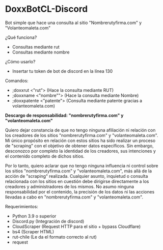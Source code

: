 # DoxxBotCL-Discord
Bot simple que hace una consulta al sitio "Nombrerutyfirma.com" y "Volanteomaleta.com"


¿Qué funciona?
- Consultas mediante rut
- Consultas mediante nombre

¿Cómo usarlo?
- Insertar tu token de bot de discord en la línea 130


Comandos:
- ;doxxrut <"rut"> (Hace la consulta mediante RUT)
- ;doxxname <"nombre""> (Hace la consulta mediante Nombre)
- ;doxxpatente <"patente"> (Consulta mediante patente gracias a volanteomaleta.com)


**Descargo de responsabilidad: "nombrerutyfirma.com" y "volanteomaleta.com"**

Quiero dejar constancia de que no tengo ninguna afiliación ni relación con los creadores de los sitios "nombrerutyfirma.com" y "volanteomaleta.com". Mi único propósito en relación con estos sitios ha sido realizar un proceso de "scraping" con el objetivo de obtener datos específicos. Sin embargo, desconozco por completo la identidad de los creadores, sus intenciones y el contenido completo de dichos sitios.

Por lo tanto, quiero aclarar que no tengo ninguna influencia ni control sobre los sitios "nombrerutyfirma.com" y "volanteomaleta.com", más allá de la acción de "scraping" realizada. Cualquier asunto, inquietud o consulta relacionada con los sitios en cuestión debe dirigirse directamente a los creadores y administradores de los mismos. No asumo ninguna responsabilidad por el contenido, la precisión de los datos ni las acciones llevadas a cabo en "nombrerutyfirma.com" y "volanteomaleta.com".



Requerimientos: 
- Python 3.9 o superior
- Discord.py (Integración de discord)
- CloudScraper (Request HTTP para el sitio + bypass Cloudflare)
- bs4 (Scraper HTML)
- rut-chile (Le da el formato correcto al rut)
- request
